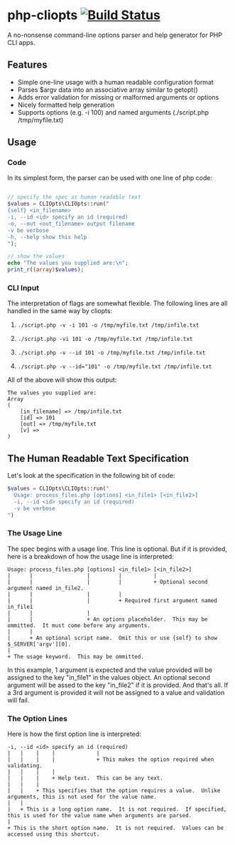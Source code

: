 php-cliopts [![Build Status](https://secure.travis-ci.org/deweller/php-cliopts.png)](https://secure.travis-ci.org/#!/deweller/php-cliopts)
===========

A no-nonsense command-line options parser and help generator for PHP CLI apps.


Features
------------

- Simple one-line usage with a human readable configuration format
- Parses $argv data into an associative array similar to getopt()
- Adds error validation for missing or malformed arguments or options
- Nicely formatted help generation
- Supports options (e.g. -i 100) and named arguments (./script.php /tmp/myfile.txt)


Usage
------------

### Code ###

In its simplest form, the parser can be used with one line of php code:
```php

// specify the spec as human readable text
$values = CLIOpts\CLIOpts::run("
{self} <in_filename>
-i, --id <id> specify an id (required)
-o, --out <out_filename> output filename
-v be verbose
-h, --help show this help
");

// show the values
echo "The values you supplied are:\n";
print_r((array)$values);

```


### CLI Input ###

The interpretation of flags are somewhat flexible.  The following lines are all handled in the same way by cliopts:

1. `./script.php -v -i 101 -o /tmp/myfile.txt /tmp/infile.txt`

2. `./script.php -vi 101 -o /tmp/myfile.txt /tmp/infile.txt`

3. `./script.php -v --id 101 -o /tmp/myfile.txt /tmp/infile.txt`

4. `./script.php -v --id="101" -o /tmp/myfile.txt /tmp/infile.txt`

All of the above will show this output:
```
The values you supplied are:        
Array                               
(                                   
    [in_filename] => /tmp/infile.txt
    [id] => 101
    [out] => /tmp/myfile.txt
    [v] =>
)                                   
```


The Human Readable Text Specification
------------

Let's look at the specification in the following bit of code:

```php
$values = CLIOpts\CLIOpts::run("
  Usage: process_files.php [options] <in_file1> [<in_file2>]
  -i, --id <id> specify an id (required)
  -v be verbose
")
```

### The Usage Line ###

The spec begins with a usage line.  This line is optional.  But if it is provided, here is a breakdown of how the usage line is interpreted:

```
Usage: process_files.php [options] <in_file1> [<in_file2>]
|      |                 |         |          |
|      |                 |         |          + Optional second argument named in_file2.
|      |                 |         |
|      |                 |         + Required first argument named in_file1
|      |                 |          
|      |                 + An options placeholder.  This may be ommitted.  It must come before any arguments.
|      |
|      + An optional script name.  Omit this or use {self} to show $_SERVER['argv'][0].
|
+ The usage keyword.  This may be ommitted.
```

In this example, 1 argument is expected and the value provided will be assigned to the key "in_file1" in the values object.  An optional second argument will be assed to the key "in_file2" if it is provided.  And that's all.  If a 3rd argument is provided it will not be assigned to a value and validation will fail.


### The Option Lines ###

Here is how the first option line is interpreted:

```
-i, --id <id> specify an id (required)
|   |    |    |             |
|   |    |    |             + This makes the option required when validating.
|   |    |    |
|   |    |    + Help text.  This can be any text.
|   |    |
|   |    + This specifies that the option requires a value.  Unlike arguments, this is not used for the value name.
|   |
|   + This is a long option name.  It is not required.  If specified, this is used for the value name when arguments are parsed.
|
+ This is the short option name.  It is not required.  Values can be accessed using this shortcut.
```

